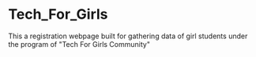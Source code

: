 # Tech_For_Girls
This a registration webpage built for gathering data of girl students under the program of "Tech For Girls Community"
